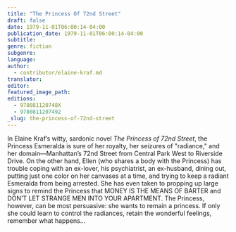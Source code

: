 ```yaml
---
title: "The Princess Of 72nd Street"
draft: false
date: 1979-11-01T06:00:14-04:00
publication_date: 1979-11-01T06:00:14-04:00
subtitle:
genre: fiction
subgenre:
language:
author:
  - contributor/elaine-kraf.md
translator:
editor:
featured_image_path:
editions:
  - 978081120748X
  - 9780811207492
_slug: the-princess-of-72nd-street
---
```


In Elaine Kraf’s witty, sardonic novel _The Princess of 72nd Street_, the Princess Esmeralda is sure of her royalty, her seizures of "radiance," and her domain––Manhattan’s 72nd Street from Central Park West to Riverside Drive. On the other hand, Ellen (who shares a body with the Princess) has trouble coping with an ex-lover, his psychiatrist, an ex-husband, dining out, putting just one color on her canvases at a time, and trying to keep a radiant Esmeralda from being arrested. She has even taken to propping up large signs to remind the Princess that MONEY IS THE MEANS OF BARTER and DON’T LET STRANGE MEN INTO YOUR APARTMENT. The Princess, however, can be most persuasive: she wants to remain a princess. If only she could learn to control the radiances, retain the wonderful feelings, remember what happens…

